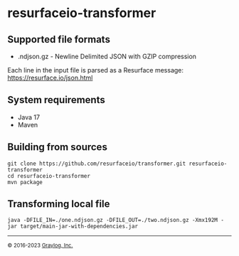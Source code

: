 # resurfaceio-transformer

## Supported file formats

* .ndjson.gz - Newline Delimited JSON with GZIP compression

Each line in the input file is parsed as a Resurface message:
https://resurface.io/json.html

## System requirements

* Java 17
* Maven

## Building from sources

```
git clone https://github.com/resurfaceio/transformer.git resurfaceio-transformer
cd resurfaceio-transformer
mvn package
```

## Transforming local file

```
java -DFILE_IN=./one.ndjson.gz -DFILE_OUT=./two.ndjson.gz -Xmx192M -jar target/main-jar-with-dependencies.jar
```

---
<small>&copy; 2016-2023 <a href="https://resurface.io">Graylog, Inc.</a></small>
